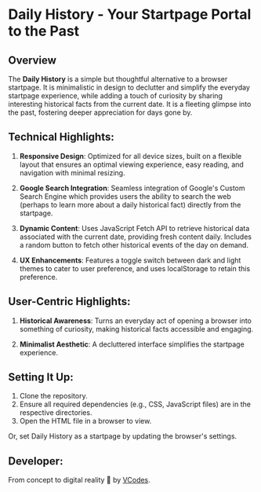 # Daily History - Your Startpage Portal to the Past
## Overview
The **Daily History** is a simple but thoughtful alternative to a browser startpage. It is minimalistic in design to declutter and simplify the everyday startpage experience, while adding a touch of curiosity by sharing interesting historical facts from the current date. It is a fleeting glimpse into the past, fostering deeper appreciation for days gone by.

## Technical Highlights:
1. **Responsive Design**: Optimized for all device sizes, built on a flexible layout that ensures an optimal viewing experience, easy reading, and navigation with minimal resizing.

2. **Google Search Integration**: Seamless integration of Google's Custom Search Engine which provides users the ability to search the web (perhaps to learn more about a daily historical fact) directly from the startpage.

3. **Dynamic Content**: Uses JavaScript Fetch API to retrieve historical data associated with the current date, providing fresh content daily. Includes a random button to fetch other historical events of the day on demand.

4. **UX Enhancements**: Features a toggle switch between dark and light themes to cater to user preference, and uses localStorage to retain this preference.

## User-Centric Highlights:
1. **Historical Awareness**: Turns an everyday act of opening a browser into something of curiosity, making historical facts accessible and engaging.

2. **Minimalist Aesthetic**: A decluttered interface simplifies the startpage experience.

## Setting It Up:
1. Clone the repository.
2. Ensure all required dependencies (e.g., CSS, JavaScript files) are in the respective directories.
3. Open the HTML file in a browser to view.

Or, set Daily History as a startpage by updating the browser's settings.

## Developer:
From concept to digital reality 🌱 by [VCodes](https://vina.codes).
